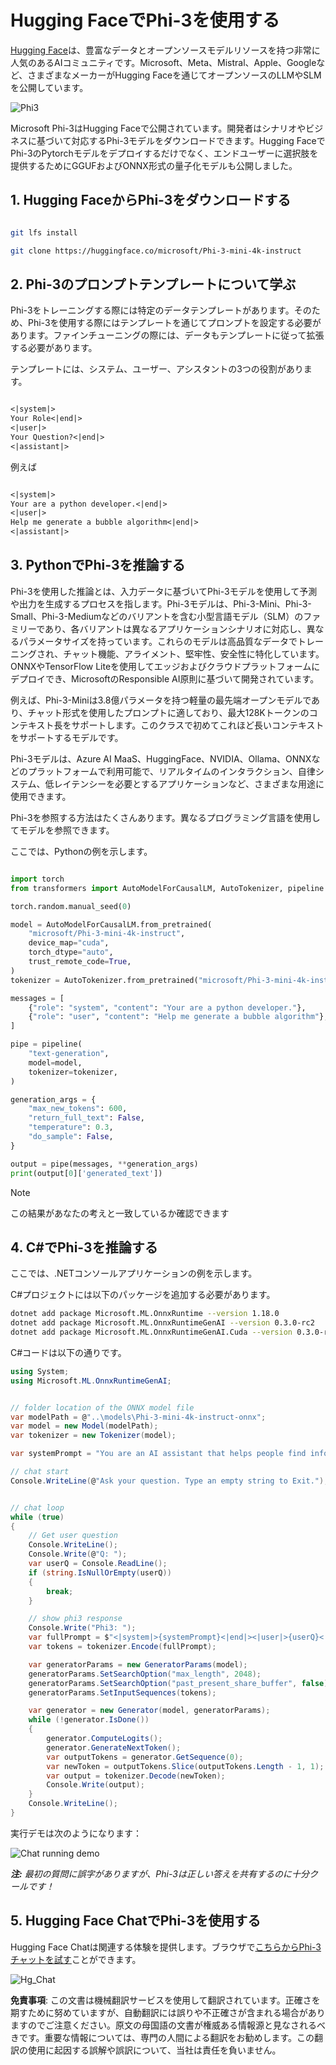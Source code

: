 # **Hugging FaceでPhi-3を使用する**

[Hugging Face](https://huggingface.co/)は、豊富なデータとオープンソースモデルリソースを持つ非常に人気のあるAIコミュニティです。Microsoft、Meta、Mistral、Apple、Googleなど、さまざまなメーカーがHugging Faceを通じてオープンソースのLLMやSLMを公開しています。

![Phi3](../../../../translated_images/Hg_Phi3.dc94956455e775c886b69f7430a05b7a42aab729a81fa4083c906812edb475f8.ja.png)

Microsoft Phi-3はHugging Faceで公開されています。開発者はシナリオやビジネスに基づいて対応するPhi-3モデルをダウンロードできます。Hugging FaceでPhi-3のPytorchモデルをデプロイするだけでなく、エンドユーザーに選択肢を提供するためにGGUFおよびONNX形式の量子化モデルも公開しました。

## **1. Hugging FaceからPhi-3をダウンロードする**

```bash

git lfs install 

git clone https://huggingface.co/microsoft/Phi-3-mini-4k-instruct

```

## **2. Phi-3のプロンプトテンプレートについて学ぶ**

Phi-3をトレーニングする際には特定のデータテンプレートがあります。そのため、Phi-3を使用する際にはテンプレートを通じてプロンプトを設定する必要があります。ファインチューニングの際には、データもテンプレートに従って拡張する必要があります。

テンプレートには、システム、ユーザー、アシスタントの3つの役割があります。

```txt

<|system|>
Your Role<|end|>
<|user|>
Your Question?<|end|>
<|assistant|>

```

例えば

```txt

<|system|>
Your are a python developer.<|end|>
<|user|>
Help me generate a bubble algorithm<|end|>
<|assistant|>

```

## **3. PythonでPhi-3を推論する**

Phi-3を使用した推論とは、入力データに基づいてPhi-3モデルを使用して予測や出力を生成するプロセスを指します。Phi-3モデルは、Phi-3-Mini、Phi-3-Small、Phi-3-Mediumなどのバリアントを含む小型言語モデル（SLM）のファミリーであり、各バリアントは異なるアプリケーションシナリオに対応し、異なるパラメータサイズを持っています。これらのモデルは高品質なデータでトレーニングされ、チャット機能、アライメント、堅牢性、安全性に特化しています。ONNXやTensorFlow Liteを使用してエッジおよびクラウドプラットフォームにデプロイでき、MicrosoftのResponsible AI原則に基づいて開発されています。

例えば、Phi-3-Miniは3.8億パラメータを持つ軽量の最先端オープンモデルであり、チャット形式を使用したプロンプトに適しており、最大128Kトークンのコンテキスト長をサポートします。このクラスで初めてこれほど長いコンテキストをサポートするモデルです。

Phi-3モデルは、Azure AI MaaS、HuggingFace、NVIDIA、Ollama、ONNXなどのプラットフォームで利用可能で、リアルタイムのインタラクション、自律システム、低レイテンシーを必要とするアプリケーションなど、さまざまな用途に使用できます。

Phi-3を参照する方法はたくさんあります。異なるプログラミング言語を使用してモデルを参照できます。

ここでは、Pythonの例を示します。

```python

import torch
from transformers import AutoModelForCausalLM, AutoTokenizer, pipeline

torch.random.manual_seed(0)

model = AutoModelForCausalLM.from_pretrained(
    "microsoft/Phi-3-mini-4k-instruct", 
    device_map="cuda", 
    torch_dtype="auto", 
    trust_remote_code=True, 
)
tokenizer = AutoTokenizer.from_pretrained("microsoft/Phi-3-mini-4k-instruct")

messages = [
    {"role": "system", "content": "Your are a python developer."},
    {"role": "user", "content": "Help me generate a bubble algorithm"},
]

pipe = pipeline(
    "text-generation",
    model=model,
    tokenizer=tokenizer,
)

generation_args = {
    "max_new_tokens": 600,
    "return_full_text": False,
    "temperature": 0.3,
    "do_sample": False,
}

output = pipe(messages, **generation_args)
print(output[0]['generated_text'])


```

> [!NOTE]
> この結果があなたの考えと一致しているか確認できます

## **4. C#でPhi-3を推論する**

ここでは、.NETコンソールアプリケーションの例を示します。

C#プロジェクトには以下のパッケージを追加する必要があります。

```bash
dotnet add package Microsoft.ML.OnnxRuntime --version 1.18.0
dotnet add package Microsoft.ML.OnnxRuntimeGenAI --version 0.3.0-rc2
dotnet add package Microsoft.ML.OnnxRuntimeGenAI.Cuda --version 0.3.0-rc2
```

C#コードは以下の通りです。

```csharp
using System;
using Microsoft.ML.OnnxRuntimeGenAI;


// folder location of the ONNX model file
var modelPath = @"..\models\Phi-3-mini-4k-instruct-onnx";
var model = new Model(modelPath);
var tokenizer = new Tokenizer(model);

var systemPrompt = "You are an AI assistant that helps people find information. Answer questions using a direct style. Do not share more information that the requested by the users.";

// chat start
Console.WriteLine(@"Ask your question. Type an empty string to Exit.");


// chat loop
while (true)
{
    // Get user question
    Console.WriteLine();
    Console.Write(@"Q: ");
    var userQ = Console.ReadLine();    
    if (string.IsNullOrEmpty(userQ))
    {
        break;
    }

    // show phi3 response
    Console.Write("Phi3: ");
    var fullPrompt = $"<|system|>{systemPrompt}<|end|><|user|>{userQ}<|end|><|assistant|>";
    var tokens = tokenizer.Encode(fullPrompt);

    var generatorParams = new GeneratorParams(model);
    generatorParams.SetSearchOption("max_length", 2048);
    generatorParams.SetSearchOption("past_present_share_buffer", false);
    generatorParams.SetInputSequences(tokens);

    var generator = new Generator(model, generatorParams);
    while (!generator.IsDone())
    {
        generator.ComputeLogits();
        generator.GenerateNextToken();
        var outputTokens = generator.GetSequence(0);
        var newToken = outputTokens.Slice(outputTokens.Length - 1, 1);
        var output = tokenizer.Decode(newToken);
        Console.Write(output);
    }
    Console.WriteLine();
}
```

実行デモは次のようになります：

![Chat running demo](../../../../imgs/02/csharp/20SampleConsole.gif)

***注:** 最初の質問に誤字がありますが、Phi-3は正しい答えを共有するのに十分クールです！*

## **5. Hugging Face ChatでPhi-3を使用する**

Hugging Face Chatは関連する体験を提供します。ブラウザで[こちらからPhi-3チャットを試す](https://huggingface.co/chat/models/microsoft/Phi-3-mini-4k-instruct)ことができます。

![Hg_Chat](../../../../translated_images/Hg_Chat.6ca1ac61a91bc770f0fb8043586eaf117397de78a5f3c77dac81a6f115c5347c.ja.png)

**免責事項**:
この文書は機械翻訳サービスを使用して翻訳されています。正確さを期すために努めていますが、自動翻訳には誤りや不正確さが含まれる場合がありますのでご注意ください。原文の母国語の文書が権威ある情報源と見なされるべきです。重要な情報については、専門の人間による翻訳をお勧めします。この翻訳の使用に起因する誤解や誤訳について、当社は責任を負いません。